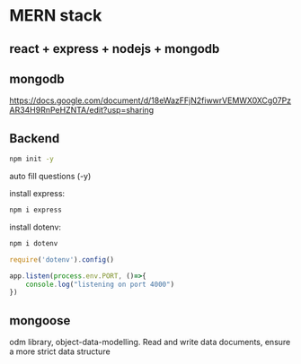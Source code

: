 # MERN stack
## react + express + nodejs + mongodb
## mongodb
https://docs.google.com/document/d/18eWazFFjN2fiwwrVEMWX0XCg07PzAR34H9RnPeHZNTA/edit?usp=sharing

## Backend
```bash
npm init -y
```
auto fill questions (-y)

install express:
```bash
npm i express
```

install dotenv:
```bash
npm i dotenv
```

```javascript
require('dotenv').config()

app.listen(process.env.PORT, ()=>{
    console.log("listening on port 4000")
})
```

## mongoose
odm library, object-data-modelling. Read and write data documents, ensure a more strict data structure
